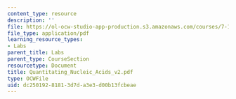 ```yaml
---
content_type: resource
description: ''
file: https://ol-ocw-studio-app-production.s3.amazonaws.com/courses/7-13-experimental-microbial-genetics-fall-2003/dc25019281813d7da3e3d00b13fcbeae_Quantitating_Nucleic_Acids_v2.pdf
file_type: application/pdf
learning_resource_types:
- Labs
parent_title: Labs
parent_type: CourseSection
resourcetype: Document
title: Quantitating_Nucleic_Acids_v2.pdf
type: OCWFile
uid: dc250192-8181-3d7d-a3e3-d00b13fcbeae
---
```

